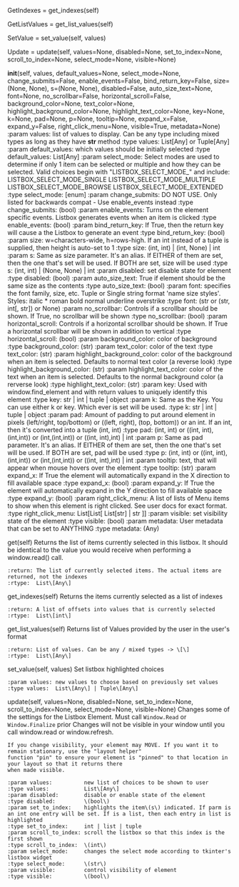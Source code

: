 GetIndexes = get_indexes\(self\)

GetListValues = get_list_values\(self\)

SetValue = set_value\(self, values\)

Update = update\(self, values=None, disabled=None, set_to_index=None, scroll_to_index=None, select_mode=None, visible=None\)

__init__\(self, values, default_values=None, select_mode=None, change_submits=False, enable_events=False, bind_return_key=False, size=\(None, None\), s=\(None, None\), disabled=False, auto_size_text=None, font=None, no_scrollbar=False, horizontal_scroll=False, background_color=None, text_color=None, highlight_background_color=None, highlight_text_color=None, key=None, k=None, pad=None, p=None, tooltip=None, expand_x=False, expand_y=False, right_click_menu=None, visible=True, metadata=None\)
    :param values:                     list of values to display. Can be any type including mixed types as long as they have __str__ method
    :type values:                      List\[Any\] or Tuple\[Any\]
    :param default_values:             which values should be initially selected
    :type default_values:              List\[Any\]
    :param select_mode:                Select modes are used to determine if only 1 item can be selected or multiple and how they can be selected.   Valid choices begin with "LISTBOX_SELECT_MODE_" and include: LISTBOX_SELECT_MODE_SINGLE LISTBOX_SELECT_MODE_MULTIPLE LISTBOX_SELECT_MODE_BROWSE LISTBOX_SELECT_MODE_EXTENDED
    :type select_mode:                 \[enum\]
    :param change_submits:             DO NOT USE. Only listed for backwards compat - Use enable_events instead
    :type change_submits:              \(bool\)
    :param enable_events:              Turns on the element specific events. Listbox generates events when an item is clicked
    :type enable_events:               \(bool\)
    :param bind_return_key:            If True, then the return key will cause a the Listbox to generate an event
    :type bind_return_key:             \(bool\)
    :param size:                       w=characters-wide, h=rows-high. If an int instead of a tuple is supplied, then height is auto-set to 1
    :type size:                        \(int, int\) |  \(int, None\) | int
    :param s:                          Same as size parameter.  It's an alias. If EITHER of them are set, then the one that's set will be used. If BOTH are set, size will be used
    :type s:                           \(int, int\)  | \(None, None\) | int
    :param disabled:                   set disable state for element
    :type disabled:                    \(bool\)
    :param auto_size_text:             True if element should be the same size as the contents
    :type auto_size_text:              \(bool\)
    :param font:                       specifies the font family, size, etc.  Tuple or Single string format 'name size styles'. Styles: italic * roman bold normal underline overstrike
    :type font:                        \(str or \(str, int\[, str\]\) or None\)
    :param no_scrollbar:               Controls if a scrollbar should be shown.  If True, no scrollbar will be shown
    :type no_scrollbar:                \(bool\)
    :param horizontal_scroll:          Controls if a horizontal scrollbar should be shown.  If True a horizontal scrollbar will be shown in addition to vertical
    :type horizontal_scroll:           \(bool\)
    :param background_color:           color of background
    :type background_color:            \(str\)
    :param text_color:                 color of the text
    :type text_color:                  \(str\)
    :param highlight_background_color: color of the background when an item is selected. Defaults to normal text color \(a reverse look\)
    :type highlight_background_color:  \(str\)
    :param highlight_text_color:       color of the text when an item is selected. Defaults to the normal background color \(a rerverse look\)
    :type highlight_text_color:        \(str\)
    :param key:                        Used with window.find_element and with return values to uniquely identify this element
    :type key:                         str | int | tuple | object
    :param k:                          Same as the Key. You can use either k or key. Which ever is set will be used.
    :type k:                           str | int | tuple | object
    :param pad:                        Amount of padding to put around element in pixels \(left/right, top/bottom\) or \(\(left, right\), \(top, bottom\)\) or an int. If an int, then it's converted into a tuple \(int, int\)
    :type pad:                         \(int, int\) or \(\(int, int\),\(int,int\)\) or \(int,\(int,int\)\) or  \(\(int, int\),int\) | int
    :param p:                          Same as pad parameter.  It's an alias. If EITHER of them are set, then the one that's set will be used. If BOTH are set, pad will be used
    :type p:                           \(int, int\) or \(\(int, int\),\(int,int\)\) or \(int,\(int,int\)\) or  \(\(int, int\),int\) | int
    :param tooltip:                    text, that will appear when mouse hovers over the element
    :type tooltip:                     \(str\)
    :param expand_x:                   If True the element will automatically expand in the X direction to fill available space
    :type expand_x:                    \(bool\)
    :param expand_y:                   If True the element will automatically expand in the Y direction to fill available space
    :type expand_y:                    \(bool\)
    :param right_click_menu:           A list of lists of Menu items to show when this element is right clicked. See user docs for exact format.
    :type right_click_menu:            List\[List\[ List\[str\] | str \]\]
    :param visible:                    set visibility state of the element
    :type visible:                     \(bool\)
    :param metadata:                   User metadata that can be set to ANYTHING
    :type metadata:                    \(Any\)

get\(self\)
    Returns the list of items currently selected in this listbox.  It should be identical
    to the value you would receive when performing a window.read\(\) call.

    :return: The list of currently selected items. The actual items are returned, not the indexes
    :rtype:  List\[Any\]

get_indexes\(self\)
    Returns the items currently selected as a list of indexes

    :return: A list of offsets into values that is currently selected
    :rtype:  List\[int\]

get_list_values\(self\)
    Returns list of Values provided by the user in the user's format

    :return: List of values. Can be any / mixed types -> \[\]
    :rtype:  List\[Any\]

set_value\(self, values\)
    Set listbox highlighted choices

    :param values: new values to choose based on previously set values
    :type values:  List\[Any\] | Tuple\[Any\]

update\(self, values=None, disabled=None, set_to_index=None, scroll_to_index=None, select_mode=None, visible=None\)
    Changes some of the settings for the Listbox Element. Must call `Window.Read` or `Window.Finalize` prior
    Changes will not be visible in your window until you call window.read or window.refresh.

    If you change visibility, your element may MOVE. If you want it to remain stationary, use the "layout helper"
    function "pin" to ensure your element is "pinned" to that location in your layout so that it returns there
    when made visible.

    :param values:          new list of choices to be shown to user
    :type values:           List\[Any\]
    :param disabled:        disable or enable state of the element
    :type disabled:         \(bool\)
    :param set_to_index:    highlights the item\(s\) indicated. If parm is an int one entry will be set. If is a list, then each entry in list is highlighted
    :type set_to_index:     int | list | tuple
    :param scroll_to_index: scroll the listbox so that this index is the first shown
    :type scroll_to_index:  \(int\)
    :param select_mode:     changes the select mode according to tkinter's listbox widget
    :type select_mode:      \(str\)
    :param visible:         control visibility of element
    :type visible:          \(bool\)
